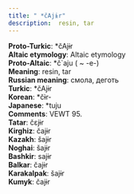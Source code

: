 ```yaml
---
title: " *čAjɨr"
description:  resin, tar
---
```


<strong>Proto-Turkic</strong>:  *čAjɨr<br>
<strong>Altaic etymology</strong>:  Altaic etymology<br>
<strong> Proto-Altaic</strong>:  *č`aju ( ~ -e-)<br>
<strong>Meaning</strong>:  resin, tar<br>
<strong>Russian meaning</strong>:  смола, деготь<br>
<strong>Turkic</strong>:  *čAjɨr<br>
<strong>Korean</strong>:  *čɨ̀r-<br>
<strong>Japanese</strong>:  *tuju<br>
<strong>Comments</strong>:  VEWT 95.<br>
<strong>Tatar</strong>:  čɛjɨr<br>
<strong>Kirghiz</strong>:  čajɨr<br>
<strong>Kazakh</strong>:  šajɨr<br>
<strong>Noghai</strong>:  šajɨr<br>
<strong>Bashkir</strong>:  sajɨr<br>
<strong>Balkar</strong>:  čajɨr<br>
<strong>Karakalpak</strong>:  šajɨr<br>
<strong>Kumyk</strong>:  čajɨr<br>


